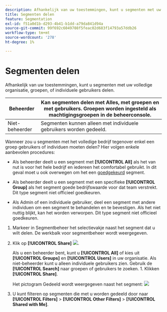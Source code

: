 ```yaml
---
description: Afhankelijk van uw toestemmingen, kunt u segmenten met uw volledige organisatie, groepen, of individuele gebruikers delen.
title: Segmenten delen
feature: Segmentation
exl-id: f51a0d1b-d293-4b41-b1dd-a79da841d94a
source-git-commit: 99f692c6049708f5feac02d683f14793a57ddb26
workflow-type: tm+mt
source-wordcount: '278'
ht-degree: 1%

---
```


# Segmenten delen

Afhankelijk van uw toestemmingen, kunt u segmenten met uw volledige organisatie, groepen, of individuele gebruikers delen.

| Beheerder | Kan segmenten delen met Alles, met groepen en met gebruikers. Groepen worden ingesteld als machtigingsgroepen in de beheerconsole. |
|---|---|
| Niet-beheerder | Segmenten kunnen alleen met individuele gebruikers worden gedeeld. |

Wanneer zou u segmenten met het volledige bedrijf tegenover enkel een groep gebruikers of individuen moeten delen? Hier volgen enkele aanbevolen procedures:

* Als beheerder deelt u een segment met **[!UICONTROL All]** als het van nut is voor het hele bedrijf en iedereen het comfortabel gebruikt. In dit geval moet u ook overwegen om het een [goedgekeurd](/help/components/segmentation/segmentation-workflow/seg-approve.md) segment.

* Als beheerder deelt u een segment met een specifieke **[!UICONTROL Group]** als het segment goede bedrijfswaarde voor dat team verstrekt. Dit type segment niet officieel goedkeuren.
* Als Admin of een individuele gebruiker, deel een segment met andere individuen om een segment te behandelen en te bevestigen. Als het niet nuttig blijkt, kan het worden verworpen. Dit type segment niet officieel goedkeuren.

1. Markeer in Segmentbeheer het selectievakje naast het segment dat u wilt delen. De werkbalk voor segmentbeheer wordt weergegeven.

2. Klik op **[!UICONTROL Share]** ![](https://spectrum.adobe.com/static/icons/workflow_18/Smock_Share_18_N.svg).

   Als u een beheerder bent, kunt u **[!UICONTROL All]** of kies uit **[!UICONTROL Groups]** en **[!UICONTROL Users]** in uw organisatie. Als niet-beheerder kunt u alleen individuele gebruikers zien. Gebruik de **[!UICONTROL Search]** naar groepen of gebruikers te zoeken. 1. Klikken **[!UICONTROL Share]**.

   Het pictogram Gedeeld wordt weergegeven naast het segment:  ![](https://spectrum.adobe.com/static/icons/workflow_18/Smock_Share_18_N.svg)

3. U kunt filteren op segmenten die met u worden gedeeld door naar **[!UICONTROL Filters]** > **[!UICONTROL Other Filters]** > **[!UICONTROL Shared with Me]**.
